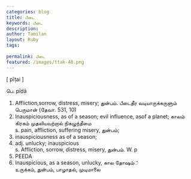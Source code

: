 ```yaml
---
categories: blog
title: பீடை
keywords: பீடை
description: 
author: Tamilan
layout: Ruby
tags: 
 
permalink: பீடை
featured: /images/ttak-48.png
---
```

  
[ pīṭai ]  
  
பெ. pīḍā  
1. Affliction,sorrow, distress, misery; துன்பம். பீடைதீர வடியாருக்கருளும் பெருமான் (தேவா. 531, 10)  
2. Inauspiciousness, as of a season; evil influence, asof a planet; காலம் கிரகம் முதலியவற்றால் நிகழுந்தீமை  
s. pain, affliction, suffering misery, துன்பம்;  
2. inauspiciousness as of a season;  
3. adj. unlucky; inauspicious  
s. Affliction, sorrow, distress, misery, துன்பம். W. p  
538. PEEDA  
2. Inauspicious, as a season, unlucky, கால தோஷம்்  
உருக்கம், துன்பம், பாழாதல், முடிமாலை